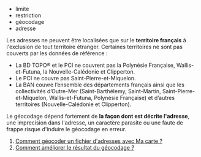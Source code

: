 - limite
- restriction
- géocodage
- adresse

Les adresses ne peuvent être localisées que sur le **territoire français** à l'exclusion de tout territoire étranger.
Certaines territoires ne sont pas couverts par les données de référence :
- La BD TOPO® et le PCI ne couvrent pas la Polynésie Française, Wallis-et-Futuna, la Nouvelle-Calédonie et Clipperton.
- Le PCI ne couvre pas Saint-Pierre-et-Miquelon.
- La BAN couvre l’ensemble des départements français ainsi que les collectivités d’Outre-Mer (Saint-Barthélemy, Saint-Martin, Saint-Pierre-et-Miquelon, Wallis-et-Futuna, Polynésie Française) et d’autres territoires (Nouvelle-Calédonie et Clipperton).

Le géocodage dépend fortement de **la façon dont est décrite l'adresse**, une imprecision dans l'adresse, un caractère parasite ou une faute de frappe risque d'induire le géocodage en erreur.

1. [Comment géocoder un fichier d'adresses avec Ma carte ?](./Comment_géocoder_un_fichier_d'adresses.md)
2. [Comment améliorer le résultat du géocodage ?](./Comment-améliorer-le-résultat-du+géocodage.md)